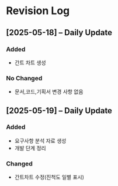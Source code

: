 # Revision Log

## [2025-05-18] – Daily Update

### Added
  -  간트 차트 생성

### No Changed
  - 문서,코드,기획서 변경 사항 없음


## [2025-05-19] – Daily Update

### Added
  - 요구사항 분석 자료 생성
  - 개발 단계 정리

### Changed
- 간트차트 수정(진척도 일별 표시)
  
